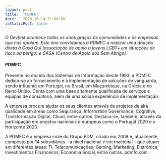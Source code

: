 ```yaml
---
layout: post
title:  "PDMFC"
date:   2020-10-14 11:00:00
isStaticPost: false
---
```


*O Devfest acontece todos os anos graças às comunidades e às empresas que nos apoiam.*
*Este ano convidamos a PDMFC a realizar uma doação direta à Casa Qui (associação de apoio a jovens LGBT+ em situações de risco ou perigo) e CASA (Centro de Apoio aos Sem Abrigo).*

#### PDMFC

Presente no mundo dos Sistemas de Informação desde 1993, a PDMFC dedica-se ao fornecimento e à implementação de soluções de vanguarda, sendo influente em Portugal, no Brasil, em Moçambique, na Grécia e no Reino Unido. Conta com uma base altamente qualificada de serviços e equipas de consultoria, além de uma sólida experiência de implementação.

A empresa procura ajudar os seus clientes através de projetos de alta qualidade em áreas como Segurança, Information Governance, Cognitive, Transformação Digital, Cloud, entre outros. Destaca-se, também, através da participação em projetos nacionais e europeus como o Portugal 2020 e o Horizonte 2020.

A PDMFC é a empresa-mãe do Grupo PDM, criado em 2008 e, atualmente, composto por 14 subsidiárias – a nível nacional e internacional – que atuam em diferentes áreas: TI, Telecomunicações, Gaming, Marketing, Eletrónica, Investimentos Financeiros, Economia Social, entre outras.
pdmfc.com
